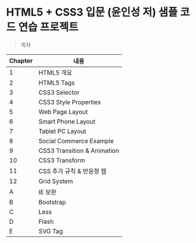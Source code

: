 # HTML5 + CSS3 입문 (윤인성 저) 샘플 코드 연습 프로젝트

> 목차

| Chapter | 내용 |
|---|---|
| 1 | HTML5 개요 |
| 2 | HTML5 Tags |
| 3 | CSS3 Selector |
| 4 | CSS3 Style Properties |
| 5 | Web Page Layout |
| 6 | Smart Phone Layout |
| 7 | Tablet PC Layout |
| 8 | Social Commerce Example |
| 9 | CSS3 Transition & Animation |
| 10 | CSS3 Transform |
| 11 | CSS 추가 규칙 & 반응형 웹 |
| 12 | Grid System |
| A | IE 보완 |
| B | Bootstrap |
| C | Less |
| D | Flash | 
| E | SVG Tag |